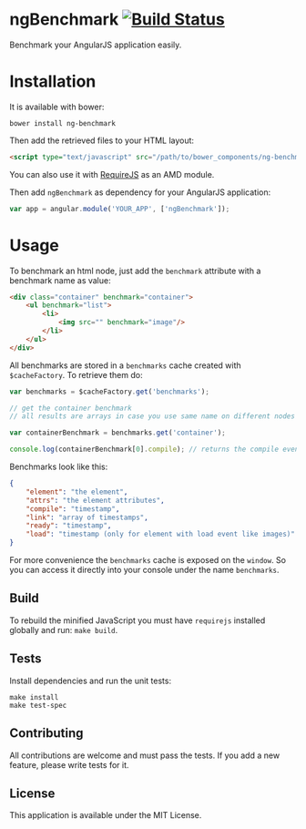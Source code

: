 ngBenchmark [![Build Status](https://travis-ci.org/RobinBressan/ng-benchmark.svg?branch=master)](https://travis-ci.org/RobinBressan/ng-benchmark)
===============

Benchmark your AngularJS application easily.

# Installation

It is available with bower:

```
bower install ng-benchmark
```

Then add the retrieved files to your HTML layout:

```html
<script type="text/javascript" src="/path/to/bower_components/ng-benchmark/ng-benchmark.min.js"></script>
```

You can also use it with [RequireJS](http://requirejs.org/) as an AMD module.

Then add `ngBenchmark` as dependency for your AngularJS application:

```javascript
var app = angular.module('YOUR_APP', ['ngBenchmark']);
```

# Usage

To benchmark an html node, just add the `benchmark` attribute with a benchmark name as value:

```html
<div class="container" benchmark="container">
    <ul benchmark="list">
        <li>
            <img src="" benchmark="image"/>
        </li>
    </ul>
</div>
```

All benchmarks are stored in a `benchmarks` cache created with `$cacheFactory`. To retrieve them do:

```javascript
var benchmarks = $cacheFactory.get('benchmarks');

// get the container benchmark
// all results are arrays in case you use same name on different nodes

var containerBenchmark = benchmarks.get('container');

console.log(containerBenchmark[0].compile); // returns the compile event timestamp
```

Benchmarks look like this:

```json
{
    "element": "the element",
    "attrs": "the element attributes",
    "compile": "timestamp",
    "link": "array of timestamps",
    "ready": "timestamp",
    "load": "timestamp (only for element with load event like images)"
}
```

For more convenience the `benchmarks` cache is exposed on the `window`. So you can access it directly into your console under the name `benchmarks`.

Build
------

To rebuild the minified JavaScript you must have `requirejs` installed globally and run: `make build`.

Tests
-----
Install dependencies and run the unit tests:

```
make install
make test-spec
```

Contributing
------------

All contributions are welcome and must pass the tests. If you add a new feature, please write tests for it.

License
-------

This application is available under the MIT License.
